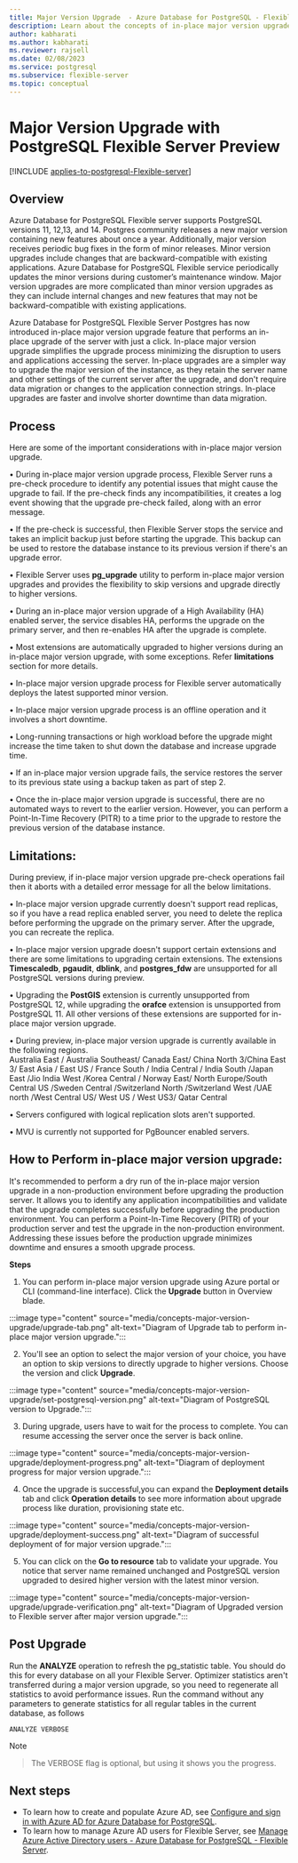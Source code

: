 ```yaml
---
title: Major Version Upgrade  - Azure Database for PostgreSQL - Flexible Server Preview
description: Learn about the concepts of in-place major version upgrade with Azure Database for PostgreSQL - Flexible Server
author: kabharati
ms.author: kabharati
ms.reviewer: rajsell
ms.date: 02/08/2023
ms.service: postgresql
ms.subservice: flexible-server
ms.topic: conceptual
---
```


# Major Version Upgrade with PostgreSQL Flexible Server Preview

[!INCLUDE [applies-to-postgresql-Flexible-server](../includes/applies-to-postgresql-Flexible-server.md)]


## Overview
Azure Database for PostgreSQL Flexible server supports PostgreSQL versions 11, 12,13, and 14. Postgres community releases a new major version containing new features about once a year. Additionally, major version receives periodic bug fixes in the form of minor releases. Minor version upgrades include changes that are backward-compatible with existing applications. Azure Database for PostgreSQL Flexible service periodically updates the minor versions during customer’s maintenance window. Major version upgrades are more complicated than minor version upgrades as they can include internal changes and new features that may not be backward-compatible with existing applications. 

Azure Database for PostgreSQL Flexible Server Postgres has now introduced in-place major version upgrade feature that performs an in-place upgrade of the server with just a click. In-place major version upgrade simplifies the upgrade process minimizing the disruption to users and applications accessing the server. In-place upgrades are a simpler way to upgrade the major version of the instance, as they retain the server name and other settings of the current server after the upgrade, and don't require data migration or changes to the application connection strings. In-place upgrades are faster and involve shorter downtime than data migration. 


## Process

Here are some of the important considerations with in-place major version upgrade. 

•	During in-place major version upgrade process,  Flexible Server runs a pre-check procedure to identify any potential issues that might cause the upgrade to fail. If the pre-check finds any incompatibilities, it creates a log event showing that the upgrade pre-check failed, along with an error message. 

•	If the pre-check is successful, then Flexible Server stops the service and takes an implicit backup just before starting the upgrade. This backup can be used to restore the database instance to its previous version if there's an upgrade error. 

•	Flexible Server uses  **pg_upgrade** utility to perform in-place major version upgrades and  provides the flexibility to skip versions and upgrade directly to higher versions. 

•	During an in-place major version upgrade of a High Availability (HA) enabled server, the service disables HA, performs the upgrade on the primary server, and then re-enables HA after the upgrade is complete. 

•	Most extensions are automatically upgraded to higher versions during an in-place major version upgrade, with some exceptions. Refer **limitations** section for more details. 

•	In-place major version upgrade process for Flexible server automatically deploys the latest supported minor version. 

•	In-place major version upgrade process is an offline operation and it involves a short downtime.  

•	Long-running transactions or high workload before the upgrade might increase the time taken to shut down the database and increase upgrade time. 

•	If an in-place major version upgrade fails, the service restores the server to its previous state using a backup taken as part of step 2.

•	Once the in-place major version upgrade is successful, there are no automated ways to revert to the earlier version. However, you can perform a Point-In-Time Recovery (PITR) to a time prior to the upgrade to restore the previous version of the database instance.

## Limitations:  

During preview, if in-place major version upgrade pre-check operations fail then it aborts with a detailed error message for all the below limitations.

•	In-place major version upgrade currently doesn't support read replicas, so if you have a read replica enabled server, you need to delete the replica before performing the upgrade on the primary server. After the upgrade, you can recreate the replica. 

•	In-place major version upgrade doesn't support certain extensions and there are some limitations to upgrading certain extensions. The extensions **Timescaledb**, **pgaudit**, **dblink**, and **postgres_fdw** are unsupported for all PostgreSQL versions during preview. 

•	Upgrading the **PostGIS** extension is currently unsupported from PostgreSQL 12, while upgrading the **orafce** extension is unsupported from PostgreSQL 11. All other versions of these extensions are supported for in-place major version upgrade. 

•	During preview, in-place major version upgrade is currently available in the following regions.  
  Australia East / Australia Southeast/ Canada East/ China North 3/China East 3/ East Asia / East US / France South / India Central / India South /Japan East /Jio India West /Korea Central / Norway East/ North Europe/South Central US /Sweden Central /Switzerland North /Switzerland West /UAE north /West Central US/ West US / West US3/ Qatar  Central

•	Servers configured with logical replication slots aren't supported. 

•	MVU is currently not supported for PgBouncer enabled servers.


## How to Perform in-place major version upgrade: 

It's recommended to perform a dry run of the in-place major version upgrade in a non-production environment before upgrading the production server. It allows you to identify any application incompatibilities and validate that the upgrade completes successfully before upgrading the production environment. You can perform a Point-In-Time Recovery (PITR) of your production server and test the upgrade in the non-production environment. Addressing these issues before the production upgrade minimizes downtime and ensures a smooth upgrade process. 

**Steps**

1. You can perform in-place major version upgrade using Azure portal or CLI (command-line interface).  Click the **Upgrade** button in Overview blade.




  :::image type="content" source="media/concepts-major-version-upgrade/upgrade-tab.png" alt-text="Diagram of Upgrade tab to perform in-place major version upgrade.":::




2. You'll see an option to select the major version of your choice, you have an option to skip versions to directly upgrade to higher versions. Choose the version and click **Upgrade**. 




:::image type="content" source="media/concepts-major-version-upgrade/set-postgresql-version.png" alt-text="Diagram of PostgreSQL version to Upgrade.":::




3. During upgrade, users have to wait for the process to complete. You can resume accessing the server once the server is back online. 




:::image type="content" source="media/concepts-major-version-upgrade/deployment-progress.png" alt-text="Diagram of deployment progress for major version upgrade.":::






4. Once the upgrade is successful,you can expand the **Deployment details** tab and click **Operation details**  to see more information about upgrade process like duration, provisioning state etc. 






:::image type="content" source="media/concepts-major-version-upgrade/deployment-success.png" alt-text="Diagram of successful deployment of for major version upgrade.":::





5. You can click on the **Go to resource** tab to validate your upgrade. You notice that server name remained unchanged and PostgreSQL version upgraded to desired higher version with the latest minor version. 





:::image type="content" source="media/concepts-major-version-upgrade/upgrade-verification.png" alt-text="Diagram of Upgraded version to Flexible server after major version upgrade.":::


## Post Upgrade

Run the **ANALYZE** operation to refresh the pg_statistic table. You should do this for every database on all your Flexible Server. Optimizer statistics aren't transferred during a major version upgrade, so you need to regenerate all statistics to avoid performance issues. Run the command without any parameters to generate statistics for all regular tables in the current database, as follows


```
ANALYZE VERBOSE
```
> [!NOTE]   

> The VERBOSE flag is optional, but using it shows you the progress. 

## Next steps

- To learn how to create and populate Azure AD, see [Configure and sign in with Azure AD for Azure Database for PostgreSQL](how-to-configure-sign-in-azure-ad-authentication.md).
- To learn how to manage Azure AD users for Flexible Server, see [Manage Azure Active Directory users - Azure Database for PostgreSQL - Flexible Server](how-to-manage-azure-ad-users.md).

<!--Image references-->

[1]: ./media/concepts-azure-ad-authentication/authentication-flow.png
[2]: ./media/concepts-azure-ad-authentication/admin-structure.png

